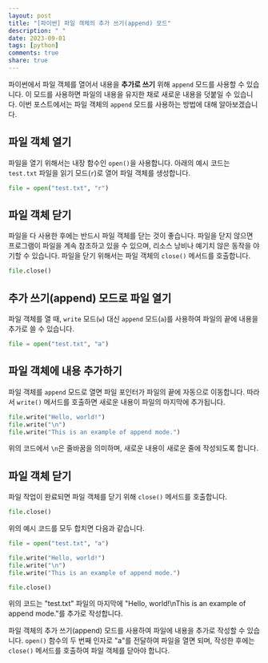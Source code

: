 ```yaml
---
layout: post
title: "[파이썬] 파일 객체의 추가 쓰기(append) 모드"
description: " "
date: 2023-09-01
tags: [python]
comments: true
share: true
---
```


파이썬에서 파일 객체를 열어서 내용을 **추가로 쓰기** 위해 `append` 모드를 사용할 수 있습니다. 이 모드를 사용하면 파일의 내용을 유지한 채로 새로운 내용을 덧붙일 수 있습니다. 이번 포스트에서는 파일 객체의 `append` 모드를 사용하는 방법에 대해 알아보겠습니다.

## 파일 객체 열기

파일을 열기 위해서는 내장 함수인 `open()`을 사용합니다. 아래의 예시 코드는 `test.txt` 파일을 읽기 모드(`r`)로 열어 파일 객체를 생성합니다.

```python
file = open("test.txt", "r")
```

## 파일 객체 닫기

파일을 다 사용한 후에는 반드시 파일 객체를 닫는 것이 좋습니다. 파일을 닫지 않으면 프로그램이 파일을 계속 참조하고 있을 수 있으며, 리소스 낭비나 예기치 않은 동작을 야기할 수 있습니다. 파일을 닫기 위해서는 파일 객체의 `close()` 메서드를 호출합니다.

```python
file.close()
```

## 추가 쓰기(append) 모드로 파일 열기

파일 객체를 열 때, `write` 모드(`w`) 대신 `append` 모드(`a`)를 사용하여 파일의 끝에 내용을 추가로 쓸 수 있습니다.

```python
file = open("test.txt", "a")
```

## 파일 객체에 내용 추가하기

파일 객체를 `append` 모드로 열면 파일 포인터가 파일의 끝에 자동으로 이동합니다. 따라서 `write()` 메서드를 호출하면 새로운 내용이 파일의 마지막에 추가됩니다.

```python
file.write("Hello, world!")
file.write("\n")
file.write("This is an example of append mode.")
```

위의 코드에서 `\n`은 줄바꿈을 의미하며, 새로운 내용이 새로운 줄에 작성되도록 합니다.

## 파일 객체 닫기

파일 작업이 완료되면 파일 객체를 닫기 위해 `close()` 메서드를 호출합니다.

```python
file.close()
```

위의 예시 코드를 모두 합치면 다음과 같습니다.

```python
file = open("test.txt", "a")

file.write("Hello, world!")
file.write("\n")
file.write("This is an example of append mode.")

file.close()
```

위의 코드는 "test.txt" 파일의 마지막에 "Hello, world!\nThis is an example of append mode."를 추가로 작성합니다.

파일 객체의 추가 쓰기(append) 모드를 사용하여 파일에 내용을 추가로 작성할 수 있습니다. `open()` 함수의 두 번째 인자로 "a"를 전달하여 파일을 열면 되며, 작성한 후에는 `close()` 메서드를 호출하여 파일 객체를 닫아야 합니다.